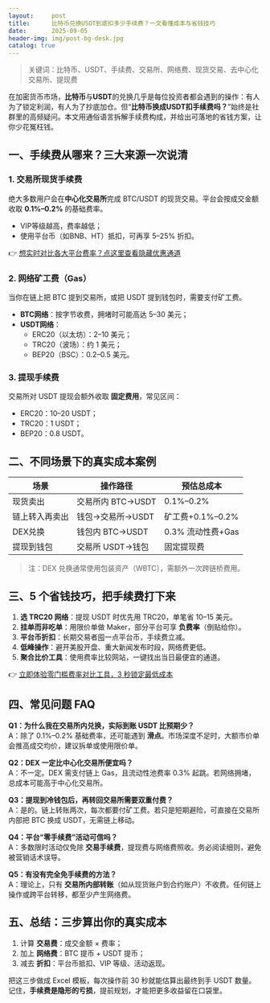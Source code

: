```yaml
---
layout:     post
title:      比特币兑换USDT到底扣多少手续费？一文看懂成本与省钱技巧
date:       2025-09-05
header-img: img/post-bg-desk.jpg
catalog: true
---
```


> 关键词：比特币、USDT、手续费、交易所、网络费、现货交易、去中心化交易所、提现费

在加密货币市场，**比特币**与**USDT**的兑换几乎是每位投资者都会遇到的操作：有人为了锁定利润，有人为了抄底加仓。但“**比特币换成USDT扣手续费吗？**”始终是社群里的高频疑问。本文用通俗语言拆解手续费构成，并给出可落地的省钱方案，让你少花冤枉钱。

## 一、手续费从哪来？三大来源一次说清

### 1. 交易所现货手续费
绝大多数用户会在**中心化交易所**完成 BTC/USDT 的现货交易。平台会按成交金额收取 **0.1%–0.2%** 的基础费率。  
- VIP等级越高，费率越低；  
- 使用平台币（如BNB、HT）抵扣，可再享 5–25% 折扣。  

👉 [想实时对比各大平台费率？点这里查看隐藏优惠通道](https://okxdog.com/)

### 2. 网络矿工费（Gas）
当你在链上把 BTC 提到交易所，或把 USDT 提到钱包时，需要支付矿工费。  
- **BTC网络**：按字节收费，拥堵时可能高达 5–30 美元；  
- **USDT网络**：  
  - ERC20（以太坊）：2–10 美元；  
  - TRC20（波场）：约 1 美元；  
  - BEP20（BSC）：0.2–0.5 美元。  

### 3. 提现手续费
交易所对 USDT 提现会额外收取 **固定费用**，常见区间：  
- ERC20：10–20 USDT；  
- TRC20：1 USDT；  
- BEP20：0.8 USDT。  

## 二、不同场景下的真实成本案例

| 场景 | 操作路径 | 预估总成本 |
|---|---|---|
| 现货卖出 | 交易所内 BTC→USDT | 0.1%–0.2% |
| 链上转入再卖出 | 钱包→交易所→USDT | 矿工费+0.1%–0.2% |
| DEX兑换 | 钱包内 BTC→USDT | 0.3% 流动性费+Gas |
| 提现到钱包 | 交易所 USDT→钱包 | 固定提现费 |

> 注：DEX 兑换通常使用包装资产（WBTC），需额外一次跨链桥费用。

## 三、5 个省钱技巧，把手续费打下来

1. **选 TRC20 网络**：提现 USDT 时优先用 TRC20，单笔省 10–15 美元。  
2. **挂单而非吃单**：用限价单做 Maker，部分平台可享 **负费率**（倒贴给你）。  
3. **平台币折扣**：长期交易者囤一点平台币，手续费立减。  
4. **低峰操作**：避开美股开盘、重大新闻发布时段，网络费更低。  
5. **聚合比价工具**：使用费率比较网站，一键找出当日最便宜的通道。  

👉 [立即体验零门槛费率对比工具，3 秒锁定最低成本](https://okxdog.com/)

## 四、常见问题 FAQ

**Q1：为什么我在交易所内兑换，实际到账 USDT 比预期少？**  
A：除了 0.1%–0.2% 基础费率，还可能遇到 **滑点**。市场深度不足时，大额市价单会推高成交均价，建议拆单或使用限价单。

**Q2：DEX 一定比中心化交易所便宜吗？**  
A：不一定。DEX 需支付链上 Gas，且流动性池费率 0.3% 起跳。若网络拥堵，总成本可能高于中心化交易所。

**Q3：提现到冷钱包后，再转回交易所需要双重付费？**  
A：是的。链上转账两次，每次都要付矿工费。若只是短期避险，可直接在交易所内部把 BTC 换成 USDT，无需链上移动。

**Q4：平台“零手续费”活动可信吗？**  
A：多数限时活动仅免除 **交易手续费**，提现费与网络费照收。务必阅读细则，避免被营销话术误导。

**Q5：有没有完全免手续费的方法？**  
A：理论上，只有 **交易所内部转账**（如从现货账户到合约账户）不收费。任何链上操作或跨平台转移，都至少产生网络费。

## 五、总结：三步算出你的真实成本

1. 计算 **交易费**：成交金额 × 费率；  
2. 加上 **网络费**：BTC 提币 + USDT 提币；  
3. 减去 **折扣**：平台币抵扣、VIP 等级、活动返现。  

把这三步做成 Excel 模板，每次操作前 30 秒就能估算出最终到手 USDT 数量。记住，**手续费是隐形的亏损**，提前规划，才能把更多收益留在口袋里。
